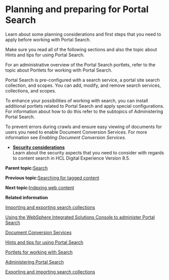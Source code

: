 # Planning and preparing for Portal Search 

Learn about some planning considerations and first steps that you need to apply before working with Portal Search.

Make sure you read all of the following sections and also the topic about Hints and tips for using Portal Search.

For an administrative overview of the Portal Search portlets, refer to the topic about Portlets for working with Portal Search.

Portal Search is pre-configured with a search service, a portal site search collection, and scopes. You can add, modify, and remove search services, collections, and scopes.

To enhance your possibilities of working with search, you can install additional portlets related to Portal Search and apply special configurations. For information about how to do this refer to the subtopics of Administering Portal Search.

To prevent errors during crawls and ensure easy viewing of documents for users you need to enable Document Conversion Services. For more information see *Enabling Document Conversion Services*.

-   **[Security considerations ](../admin-system/srcscrcnsd.md)**  
Learn about the security aspects that you need to consider with regards to content search in HCL Digital Experience Version 8.5.

**Parent topic:**[Search ](../wcm/wcm_dev_search.md)

**Previous topic:**[Searching for tagged content ](../admin-system/tag_rate_search.md)

**Next topic:**[Indexing web content ](../wcm/wcm_dev_search_portal.md)

**Related information**  


[Importing and exporting search collections ](../panel_help/import_export_srch_coll.md)

[Using the WebSphere Integrated Solutions Console to administer Portal Search ](../admin-system/srtadmsrchadmcnsl.md)

[Document Conversion Services ](../admin-system/dcs_info.md)

[Hints and tips for using Portal Search ](../admin-system/srrhinttips.md)

[Portlets for working with Search ](../admin-system/srrsrchportletslist.md)

[Administering Portal Search ](../admin-system/srtadmsrch.md)

[Exporting and importing search collections ](../admin-system/srtexpimp.md)

